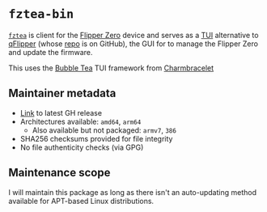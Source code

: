 # `fztea-bin`

[`fztea`](https://github.com/jon4hz/fztea) is client for the
[Flipper Zero](https://en.wikipedia.org/wiki/Flipper_Zero) device and serves as
a [TUI](https://en.wikipedia.org/wiki/Text-based_user_interface) alternative to
[qFlipper](https://flipperzero.one/update) (whose [repo](https://github.com/flipperdevices/qFlipper)
is on GitHub), the GUI for to manage the Flipper Zero and update the firmware.

This uses the [Bubble Tea](https://github.com/charmbracelet/bubbletea) TUI
framework from [Charmbracelet](https://charm.sh)

## Maintainer metadata
* [Link](https://github.com/jon4hz/fztea/releases/latest) to latest GH release
* Architectures available: `amd64`, `arm64`
    * Also available but not packaged: `armv7`, `386`
* SHA256 checksums provided for file integrity
* No file authenticity checks (via GPG)

## Maintenance scope

I will maintain this package as long as there isn't an auto-updating method
available for APT-based Linux distributions.
